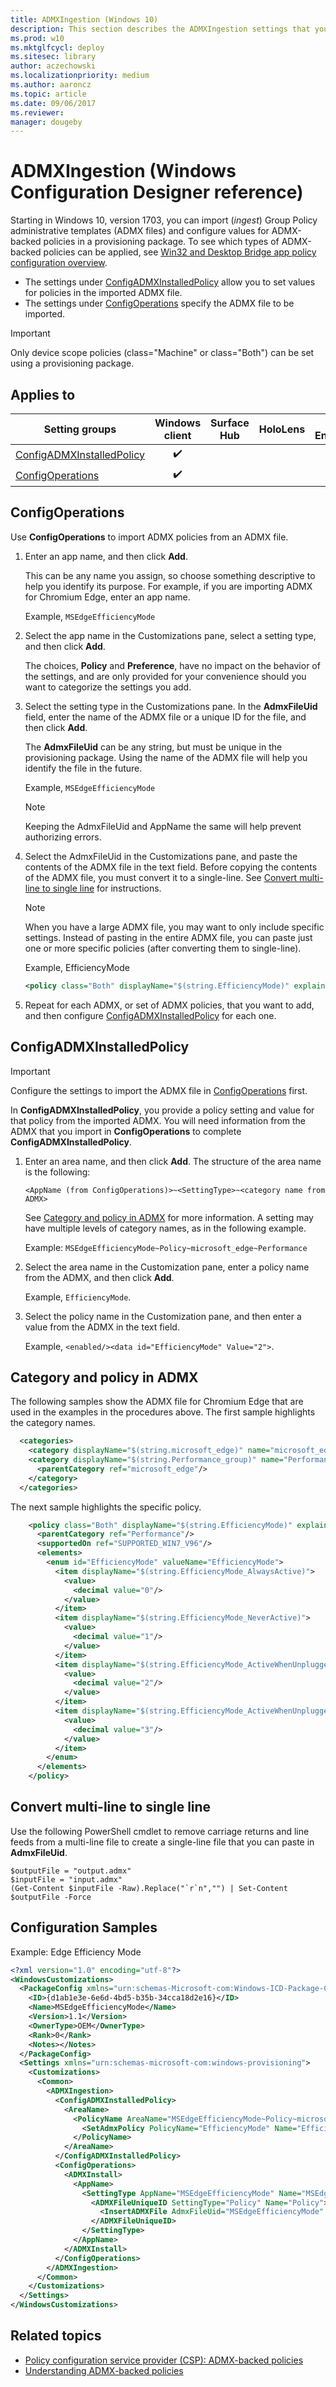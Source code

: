 ```yaml
---
title: ADMXIngestion (Windows 10)
description: This section describes the ADMXIngestion settings that you can configure in provisioning packages for Windows 10 using Windows Configuration Designer.
ms.prod: w10
ms.mktglfcycl: deploy
ms.sitesec: library
author: aczechowski
ms.localizationpriority: medium
ms.author: aaroncz
ms.topic: article
ms.date: 09/06/2017
ms.reviewer: 
manager: dougeby
---
```


# ADMXIngestion (Windows Configuration Designer reference)

Starting in Windows 10, version 1703, you can import (*ingest*) Group Policy administrative templates (ADMX files) and configure values for ADMX-backed policies in a provisioning package. To see which types of ADMX-backed policies can be applied, see [Win32 and Desktop Bridge app policy configuration overview](/windows/client-management/mdm/win32-and-centennial-app-policy-configuration). 

- The settings under [ConfigADMXInstalledPolicy](#configadmxinstalledpolicy) allow you to set values for policies in the imported ADMX file. 
- The settings under [ConfigOperations](#configoperations) specify the ADMX file to be imported.


>[!IMPORTANT]
>Only device scope policies (class="Machine" or class="Both") can be set using a provisioning package.

## Applies to

| Setting groups | Windows client | Surface Hub | HoloLens | IoT Enterprise |
| --- | :---: | :---: | :---: | :---: |
| [ConfigADMXInstalledPolicy](#configadmxinstalledpolicy)  | ✔️ |  |  | ✔️ |
| [ConfigOperations](#configoperations)  | ✔️ |  |   | ✔️ |

## ConfigOperations

Use **ConfigOperations** to import ADMX policies from an ADMX file.

1. Enter an app name, and then click **Add**. 

    This can be any name you assign, so choose something descriptive to help you identify its purpose. For example, if you are importing ADMX for Chromium Edge, enter an app name.
    
    Example, `MSEdgeEfficiencyMode`

2. Select the app name in the Customizations pane, select a setting type, and then click **Add**. 

    The choices, **Policy** and **Preference**, have no impact on the behavior of the settings, and are only provided for your convenience should you want to categorize the settings you add. 
    
3. Select the setting type in the Customizations pane. In the **AdmxFileUid** field, enter the name of the ADMX file or a unique ID for the file, and then click **Add**.

    The **AdmxFileUid** can be any string, but must be unique in the provisioning package. Using the name of the ADMX file will help you identify the file in the future. 
    
    Example, `MSEdgeEfficiencyMode`

    >[!NOTE]
    >Keeping the AdmxFileUid and AppName the same will help prevent authorizing errors. 

4. Select the AdmxFileUid in the Customizations pane, and paste the contents of the ADMX file in the text field. Before copying the contents of the ADMX file, you must convert it to a single-line. See [Convert multi-line to single line](#convert) for instructions.

    >[!NOTE]
    >When you have a large ADMX file, you may want to only include specific settings. Instead of pasting in the entire ADMX file, you can paste just one or more specific policies (after converting them to single-line).  
    
    Example, EfficiencyMode
    ```XML
    <policy class="Both" displayName="$(string.EfficiencyMode)" explainText="$(string.EfficiencyMode_Explain)" key="Software\Policies\Microsoft\Edge" name="EfficiencyMode" presentation="$(presentation.EfficiencyMode)">      <parentCategory ref="Performance"/>      <supportedOn ref="SUPPORTED_WIN7_V96"/>      <elements>        <enum id="EfficiencyMode" valueName="EfficiencyMode">          <item displayName="$(string.EfficiencyMode_AlwaysActive)">            <value>              <decimal value="0"/>            </value>          </item>          <item displayName="$(string.EfficiencyMode_NeverActive)">            <value>              <decimal value="1"/>            </value>          </item>          <item displayName="$(string.EfficiencyMode_ActiveWhenUnplugged)">            <value>              <decimal value="2"/>            </value>          </item>          <item displayName="$(string.EfficiencyMode_ActiveWhenUnpluggedBatteryLow)">            <value>              <decimal value="3"/>            </value>          </item>        </enum>      </elements>    </policy>
    ```
    
5. Repeat for each ADMX, or set of ADMX policies, that you want to add, and then configure [ConfigADMXInstalledPolicy](#configadmxinstalledpolicy) for each one.

<span id="convert"/>


## ConfigADMXInstalledPolicy

>[!IMPORTANT]
>Configure the settings to import the ADMX file in [ConfigOperations](#configoperations) first. 

In **ConfigADMXInstalledPolicy**, you provide a policy setting and value for that policy from the imported ADMX. You will need information from the ADMX that you import in **ConfigOperations** to complete **ConfigADMXInstalledPolicy**.

1. Enter an area name, and then click **Add**. The structure of the area name is the following:

    `<AppName (from ConfigOperations)>~<SettingType>~<category name from ADMX>`
    
    See [Category and policy in ADMX](#category-and-policy-in-admx) for more information. A setting may have multiple levels of category names, as in the following example. 
    
    Example: `MSEdgeEfficiencyMode~Policy~microsoft_edge~Performance`
    
2. Select the area name in the Customization pane, enter a policy name from the ADMX, and then click **Add**. 

    Example, `EfficiencyMode`.

3. Select the policy name in the Customization pane, and then enter a value from the ADMX in the text field. 

    Example, `<enabled/><data id="EfficiencyMode" Value="2">`.


## Category and policy in ADMX

The following samples show the ADMX file for Chromium Edge that are used in the examples in the procedures above. The first sample highlights the category names.

```XML
  <categories>
    <category displayName="$(string.microsoft_edge)" name="microsoft_edge"/>
    <category displayName="$(string.Performance_group)" name="Performance">
      <parentCategory ref="microsoft_edge"/>
    </category>
  </categories>
```
<!--![Snippet of ADMX shows category names highlighted.](../images/admx-category.png)-->

The next sample highlights the specific policy.

```XML
    <policy class="Both" displayName="$(string.EfficiencyMode)" explainText="$(string.EfficiencyMode_Explain)" key="Software\Policies\Microsoft\Edge" name="EfficiencyMode" presentation="$(presentation.EfficiencyMode)">
      <parentCategory ref="Performance"/>
      <supportedOn ref="SUPPORTED_WIN7_V96"/>
      <elements>
        <enum id="EfficiencyMode" valueName="EfficiencyMode">
          <item displayName="$(string.EfficiencyMode_AlwaysActive)">
            <value>
              <decimal value="0"/>
            </value>
          </item>
          <item displayName="$(string.EfficiencyMode_NeverActive)">
            <value>
              <decimal value="1"/>
            </value>
          </item>
          <item displayName="$(string.EfficiencyMode_ActiveWhenUnplugged)">
            <value>
              <decimal value="2"/>
            </value>
          </item>
          <item displayName="$(string.EfficiencyMode_ActiveWhenUnpluggedBatteryLow)">
            <value>
              <decimal value="3"/>
            </value>
          </item>
        </enum>
      </elements>
    </policy>
```
<!--![Snipped of ADMX shows policy setting highlighted.](../images/admx-policy.png)-->


## Convert multi-line to single line

Use the following PowerShell cmdlet to remove carriage returns and line feeds from a multi-line file to create a single-line file that you can paste in **AdmxFileUid**.

```PS
$outputFile = "output.admx"
$inputFile = "input.admx"
(Get-Content $inputFile -Raw).Replace("`r`n","") | Set-Content $outputFile -Force
```

## Configuration Samples
Example: Edge Efficiency Mode
```XML
<?xml version="1.0" encoding="utf-8"?>
<WindowsCustomizations>
  <PackageConfig xmlns="urn:schemas-Microsoft-com:Windows-ICD-Package-Config.v1.0">
    <ID>{d1ab1e3e-6e6d-4bd5-b35b-34cca18d2e16}</ID>
    <Name>MSEdgeEfficiencyMode</Name>
    <Version>1.1</Version>
    <OwnerType>OEM</OwnerType>
    <Rank>0</Rank>
    <Notes></Notes>
  </PackageConfig>
  <Settings xmlns="urn:schemas-microsoft-com:windows-provisioning">
    <Customizations>
      <Common>
        <ADMXIngestion>
          <ConfigADMXInstalledPolicy>
            <AreaName>
              <PolicyName AreaName="MSEdgeEfficiencyMode~Policy~microsoft_edge~Performance" Name="MSEdgeEfficiencyMode~Policy~microsoft_edge~Performance">
                <SetAdmxPolicy PolicyName="EfficiencyMode" Name="EfficiencyMode">&lt;enabled/&gt;&lt;data id="EfficiencyMode" value="2"/&gt;</SetAdmxPolicy>
              </PolicyName>
            </AreaName>
          </ConfigADMXInstalledPolicy>
          <ConfigOperations>
            <ADMXInstall>
              <AppName>
                <SettingType AppName="MSEdgeEfficiencyMode" Name="MSEdgeEfficiencyMode">
                  <ADMXFileUniqueID SettingType="Policy" Name="Policy">
                    <InsertADMXFile AdmxFileUid="MSEdgeEfficiencyMode" Name="MSEdgeEfficiencyMode">&lt;?xml version="1.0" ?&gt;&lt;policyDefinitions revision="1.0" schemaVersion="1.0" xmlns="http://www.microsoft.com/GroupPolicy/PolicyDefinitions"&gt;  &lt;!--microsoft_edge version: 96.0.1054.62--&gt;  &lt;policyNamespaces&gt;    &lt;target namespace="Microsoft.Policies.Edge" prefix="microsoft_edge"/&gt;    &lt;using namespace="Microsoft.Policies.Windows" prefix="windows"/&gt;  &lt;/policyNamespaces&gt;  &lt;resources minRequiredRevision="1.0"/&gt;  &lt;supportedOn&gt;    &lt;definitions&gt;      &lt;definition displayName="$(string.SUPPORTED_WIN7_V96)" name="SUPPORTED_WIN7_V96"/&gt;    &lt;/definitions&gt;  &lt;/supportedOn&gt;  &lt;categories&gt;    &lt;category displayName="$(string.microsoft_edge)" name="microsoft_edge"/&gt;    &lt;category displayName="$(string.Performance_group)" name="Performance"&gt;      &lt;parentCategory ref="microsoft_edge"/&gt;    &lt;/category&gt;  &lt;/categories&gt;  &lt;policies&gt;    &lt;policy class="Both" displayName="$(string.EfficiencyMode)" explainText="$(string.EfficiencyMode_Explain)" key="Software\Policies\Microsoft\Edge" name="EfficiencyMode" presentation="$(presentation.EfficiencyMode)"&gt;      &lt;parentCategory ref="Performance"/&gt;      &lt;supportedOn ref="SUPPORTED_WIN7_V96"/&gt;      &lt;elements&gt;        &lt;enum id="EfficiencyMode" valueName="EfficiencyMode"&gt;          &lt;item displayName="$(string.EfficiencyMode_AlwaysActive)"&gt;            &lt;value&gt;              &lt;decimal value="0"/&gt;            &lt;/value&gt;          &lt;/item&gt;          &lt;item displayName="$(string.EfficiencyMode_NeverActive)"&gt;            &lt;value&gt;              &lt;decimal value="1"/&gt;            &lt;/value&gt;          &lt;/item&gt;          &lt;item displayName="$(string.EfficiencyMode_ActiveWhenUnplugged)"&gt;            &lt;value&gt;              &lt;decimal value="2"/&gt;            &lt;/value&gt;          &lt;/item&gt;          &lt;item displayName="$(string.EfficiencyMode_ActiveWhenUnpluggedBatteryLow)"&gt;            &lt;value&gt;              &lt;decimal value="3"/&gt;            &lt;/value&gt;          &lt;/item&gt;        &lt;/enum&gt;      &lt;/elements&gt;    &lt;/policy&gt;  &lt;/policies&gt;&lt;/policyDefinitions&gt;</InsertADMXFile>
                  </ADMXFileUniqueID>
                </SettingType>
              </AppName>
            </ADMXInstall>
          </ConfigOperations>
        </ADMXIngestion>
      </Common>
    </Customizations>
  </Settings>
</WindowsCustomizations>
```

## Related topics

- [Policy configuration service provider (CSP): ADMX-backed policies](/windows/client-management/mdm/policy-configuration-service-provider)
- [Understanding ADMX-backed policies](/windows/client-management/mdm/understanding-admx-backed-policies)

